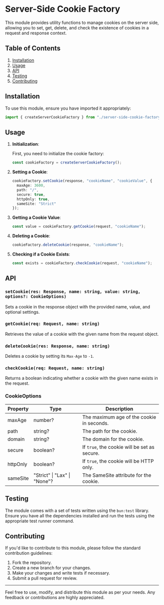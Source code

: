 # Server-Side Cookie Factory

This module provides utility functions to manage cookies on the server side, allowing you to set, get, delete, and check the existence of cookies in a request and response context.

## Table of Contents

1. [Installation](#installation)
2. [Usage](#usage)
3. [API](#api)
4. [Testing](#testing)
5. [Contributing](#contributing)

## Installation

To use this module, ensure you have imported it appropriately:

```typescript
import { createServerCookieFactory } from "./server-side-cookie-factory";
```

## Usage

1. **Initialization**:

   First, you need to initialize the cookie factory:

   ```typescript
   const cookieFactory = createServerCookieFactory();
   ```

2. **Setting a Cookie**:

   ```typescript
   cookieFactory.setCookie(response, "cookieName", "cookieValue", {
     maxAge: 3600,
     path: "/",
     secure: true,
     httpOnly: true,
     sameSite: "Strict"
   });
   ```

3. **Getting a Cookie Value**:

   ```typescript
   const value = cookieFactory.getCookie(request, "cookieName");
   ```

4. **Deleting a Cookie**:

   ```typescript
   cookieFactory.deleteCookie(response, "cookieName");
   ```

5. **Checking if a Cookie Exists**:

   ```typescript
   const exists = cookieFactory.checkCookie(request, "cookieName");
   ```

## API

### `setCookie(res: Response, name: string, value: string, options?: CookieOptions)`

Sets a cookie in the response object with the provided name, value, and optional settings.

### `getCookie(req: Request, name: string)`

Retrieves the value of a cookie with the given name from the request object.

### `deleteCookie(res: Response, name: string)`

Deletes a cookie by setting its `Max-Age` to `-1`.

### `checkCookie(req: Request, name: string)`

Returns a boolean indicating whether a cookie with the given name exists in the request.

### CookieOptions

| Property | Type                                     | Description                                  |
|----------|------------------------------------------|----------------------------------------------|
| maxAge   | number?                                  | The maximum age of the cookie in seconds.    |
| path     | string?                                  | The path for the cookie.                     |
| domain   | string?                                  | The domain for the cookie.                   |
| secure   | boolean?                                 | If `true`, the cookie will be set as secure. |
| httpOnly | boolean?                                 | If `true`, the cookie will be HTTP only.     |
| sameSite | "Strict" \| "Lax" \| "None"?             | The SameSite attribute for the cookie.       |

## Testing

The module comes with a set of tests written using the `bun:test` library. Ensure you have all the dependencies installed and run the tests using the appropriate test runner command.

## Contributing

If you'd like to contribute to this module, please follow the standard contribution guidelines:

1. Fork the repository.
2. Create a new branch for your changes.
3. Make your changes and write tests if necessary.
4. Submit a pull request for review.

---

Feel free to use, modify, and distribute this module as per your needs. Any feedback or contributions are highly appreciated.